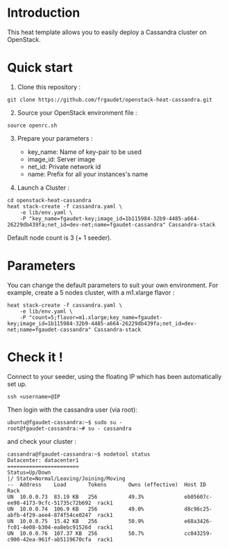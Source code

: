 # Introduction

This heat template allows you to easily deploy a Cassandra cluster on OpenStack.

# Quick start
1) Clone this repository :

`git clone https://github.com/frgaudet/openstack-heat-cassandra.git`

2) Source your OpenStack environment file :

`source openrc.sh`

3) Prepare your parameters :

	* key_name: Name of key-pair to be used
	* image_id: Server image
	* net_id: Private network id
	* name: Prefix for all your instances's name

4) Launch a Cluster :

```
cd openstack-heat-cassandra
heat stack-create -f cassandra.yaml \
	-e lib/env.yaml \
	-P "key_name=fgaudet-key;image_id=1b115984-32b9-4485-a664-26229db439fa;net_id=dev-net;name=fgaudet-cassandra" Cassandra-stack
```

Default node count is 3 (+ 1 seeder).

# Parameters

You can change the default parameters to suit your own environment. For example, create a 5 nodes cluster, with a m1.xlarge flavor :

```
heat stack-create -f cassandra.yaml \
	-e lib/env.yaml \
	-P "count=5;flavor=m1.xlarge;key_name=fgaudet-key;image_id=1b115984-32b9-4485-a664-26229db439fa;net_id=dev-net;name=fgaudet-cassandra" Cassandra-stack
```

# Check it !

Connect to your seeder, using the floating IP which has been automatically set up.

`ssh <username>@IP`

Then login with the cassandra user (via root):

```
ubuntu@fgaudet-cassandra:~$ sudo su -
root@fgaudet-cassandra:~# su - cassandra
```

and check your cluster :

```
cassandra@fgaudet-cassandra:~$ nodetool status
Datacenter: datacenter1
=======================
Status=Up/Down
|/ State=Normal/Leaving/Joining/Moving
--  Address    Load       Tokens       Owns (effective)  Host ID                               Rack
UN  10.0.0.73  83.19 KB   256          49.3%             eb05607c-ee98-4173-9cfc-51735c72b692  rack1
UN  10.0.0.74  106.9 KB   256          49.0%             d8c96c25-abfb-4f29-aee4-874f54ce0247  rack1
UN  10.0.0.75  15.42 KB   256          50.9%             e68a3426-fc01-4e08-b304-ea8ebc91526d  rack1
UN  10.0.0.76  107.37 KB  256          50.7%             cc043259-c900-42ea-961f-ab5119670cfa  rack1
```